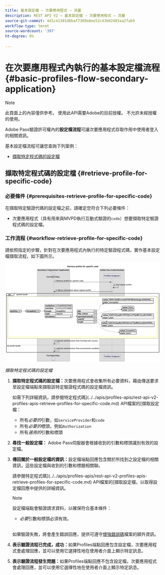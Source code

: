 ```yaml
---
title: 基本設定檔 — 次要應用程式 — 流量
description: REST API V2 — 基本設定檔 — 次要應用程式 — 流量
source-git-commit: 4d1ce1301d6baf7309e8ee52c43b02403aa2fab9
workflow-type: tm+mt
source-wordcount: '397'
ht-degree: 0%

---
```



# 在次要應用程式內執行的基本設定檔流程 {#basic-profiles-flow-secondary-application}

>[!NOTE]
>
> 此頁面上的內容僅供參考。 使用此API需要Adobe的目前授權。 不允許未經授權的使用。

Adobe Pass驗證許可權內的&#x200B;**設定檔流程**&#x200B;可讓次要應用程式存取作用中使用者登入的相關資訊。

基本設定檔流程可讓您查詢下列案例：

* [擷取特定程式碼的設定檔](#retrieve-profile-for-specific-code)

## 擷取特定程式碼的設定檔 {#retrieve-profile-for-specific-code}

### 必要條件 {#prerequisites-retrieve-profile-for-specific-code}

在擷取特定驗證代碼的設定檔之前，請確定您符合下列必要條件：

* 次要應用程式（具有用來與MVPD執行互動式驗證的`code`）想要擷取特定驗證程式碼的設定檔。

### 工作流程 {#workflow-retrieve-profile-for-specific-code}

請依照指定的步驟，針對在次要應用程式內執行的特定驗證程式碼，實作基本設定檔擷取流程，如下圖所示。

![擷取特定程式碼的設定檔](../../../assets/rest-api-v2/flows/basic-flows/rest-api-v2-retrieve-profile-within-secondary-application-for-specific-code.png)

*擷取特定程式碼的設定檔*

1. **擷取特定程式碼的設定檔：**&#x200B;次要應用程式會收集所有必要資料，藉由傳送要求至設定檔端點來擷取該特定驗證程式碼的設定檔資訊。

   如需下列詳細資訊，請參閱特定程式碼](../../apis/profiles-apis/rest-api-v2-profiles-apis-retrieve-profiles-for-specific-code.md) API檔案的[擷取設定檔：
   * 所有&#x200B;_必要的_&#x200B;引數，如`serviceProvider`和`code`
   * 所有&#x200B;_必要的_&#x200B;標頭，例如`Authorization`
   * 所有&#x200B;_選用的_&#x200B;引數和標頭

1. **尋找一般設定檔：** Adobe Pass伺服器會根據收到的引數和標頭識別有效的設定檔。

1. **傳回關於一般設定檔的資訊：**&#x200B;設定檔端點回應包含關於所找到之設定檔的相關資訊，這些設定檔與收到的引數和標題相關聯。

   請參閱特定程式碼](../../apis/profiles-apis/rest-api-v2-profiles-apis-retrieve-profiles-for-specific-code.md) API檔案的[擷取設定檔，以取得設定檔回應中提供的詳細資訊。

   >[!NOTE]
   >
   > 設定檔端點會驗證請求資料，以確保符合基本條件：
   >
   > * _必要_&#x200B;引數和標頭必須有效。
   >
   > <br/>
   > 
   > 如果驗證失敗，將會產生錯誤回應，提供可遵守[增強錯誤碼](../../../enhanced-error-codes.md)檔案的額外資訊。

1. **表示驗證流程已完成，成功：**&#x200B;如果Profiles端點回應包含設定檔，次要應用程式會處理回應，並可以使用它選擇性地在使用者介面上顯示特定訊息。

1. **表示驗證流程發生問題：**&#x200B;如果Profiles端點回應不包含設定檔，次要應用程式會處理回應，並可以使用它選擇性地在使用者介面上顯示特定訊息。

